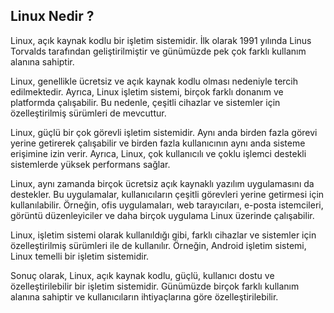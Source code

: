 ## Linux Nedir ?


Linux, açık kaynak kodlu bir işletim sistemidir. İlk olarak 1991 yılında Linus Torvalds tarafından geliştirilmiştir ve günümüzde pek çok farklı kullanım alanına sahiptir.

Linux, genellikle ücretsiz ve açık kaynak kodlu olması nedeniyle tercih edilmektedir. Ayrıca, Linux işletim sistemi, birçok farklı donanım ve platformda çalışabilir. Bu nedenle, çeşitli cihazlar ve sistemler için özelleştirilmiş sürümleri de mevcuttur.

Linux, güçlü bir çok görevli işletim sistemidir. Aynı anda birden fazla görevi yerine getirerek çalışabilir ve birden fazla kullanıcının aynı anda sisteme erişimine izin verir. Ayrıca, Linux, çok kullanıcılı ve çoklu işlemci destekli sistemlerde yüksek performans sağlar.

Linux, aynı zamanda birçok ücretsiz açık kaynaklı yazılım uygulamasını da destekler. Bu uygulamalar, kullanıcıların çeşitli görevleri yerine getirmesi için kullanılabilir. Örneğin, ofis uygulamaları, web tarayıcıları, e-posta istemcileri, görüntü düzenleyiciler ve daha birçok uygulama Linux üzerinde çalışabilir.

Linux, işletim sistemi olarak kullanıldığı gibi, farklı cihazlar ve sistemler için özelleştirilmiş sürümleri ile de kullanılır. Örneğin, Android işletim sistemi, Linux temelli bir işletim sistemidir.

Sonuç olarak, Linux, açık kaynak kodlu, güçlü, kullanıcı dostu ve özelleştirilebilir bir işletim sistemidir. Günümüzde birçok farklı kullanım alanına sahiptir ve kullanıcıların ihtiyaçlarına göre özelleştirilebilir.